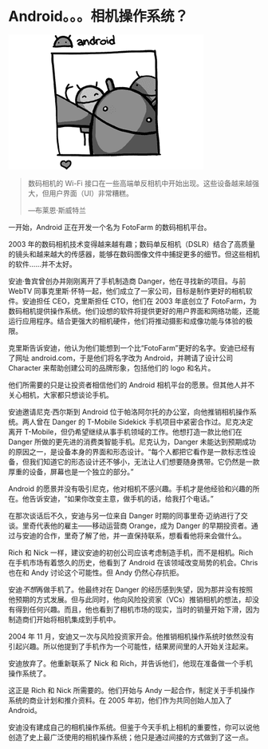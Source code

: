# Android。。。相机操作系统？

![g01002](img/g01002.png)

> 数码相机的 Wi-Fi 接口在一些高端单反相机中开始出现。这些设备越来越强大，但用户界面（UI）非常糟糕。
> 
> —布莱恩·斯威特兰

一开始，Android 正在开发一个名为 FotoFarm 的数码相机平台。

2003 年的数码相机技术变得越来越有趣；数码单反相机（DSLR）结合了高质量的镜头和越来越大的传感器，能够在数码图像文件中捕捉更多的细节。但这些相机的软件……并不太好。

安迪·鲁宾曾创办并刚刚离开了手机制造商 Danger，他在寻找新的项目。与前 WebTV 同事克里斯·怀特一起，他们成立了一家公司，目标是制作更好的相机软件。安迪担任 CEO，克里斯担任 CTO，他们在 2003 年底创立了 FotoFarm，为数码相机提供操作系统。他们设想的软件将提供更好的用户界面和网络功能，还能运行应用程序。结合更强大的相机硬件，他们将推动摄影和成像功能与体验的极限。

克里斯告诉安迪，他认为他们能想到一个比“FotoFarm”更好的名字。安迪已经有了网址 android.com，于是他们将名字改为 Android，并聘请了设计公司 Character 来帮助创建公司的品牌形象，包括他们的 logo 和名片。

他们所需要的只是让投资者相信他们的 Android 相机平台的愿景。但其他人并不关心相机，大家都只想谈论手机。

安迪邀请尼克·西尔斯到 Android 位于帕洛阿尔托的办公室，向他推销相机操作系统。两人曾在 Danger 的 T-Mobile Sidekick 手机项目中紧密合作过。尼克决定离开 T-Mobile，但仍希望继续从事手机领域的工作。他想打造一款比他们在 Danger 所做的更先进的消费类智能手机。尼克认为，Danger 未能达到预期成功的原因之一，是设备本身的界面和形态设计。“每个人都把它看作是一款标志性设备，但我们知道它的形态设计还不够小，无法让人们想要随身携带。它仍然是一款厚重的设备，屏幕也是一个独立的部分。”

Android 的愿景并没有吸引尼克，他对相机不感兴趣。手机才是他经验和兴趣的所在。他告诉安迪，“如果你改变主意，做手机的话，给我打个电话。”

在那次谈话后不久，安迪与另一位来自 Danger 时期的同事里奇·迈纳进行了交谈。里奇代表他的雇主——移动运营商 Orange，成为 Danger 的早期投资者。通过与安迪的合作，里奇了解了他，并一直保持联系，想看看他将来会做什么。

Rich 和 Nick 一样，建议安迪的初创公司应该考虑制造手机，而不是相机。Rich 在手机市场有着悠久的历史，他看到了 Android 在该领域改变局势的机会。Chris 也在和 Andy 讨论这个可能性。但 Andy 仍然心存抗拒。

安迪*不想*再做手机了。他最终对在 Danger 的经历感到失望，因为那并没有按照他预期的方式发展。但与此同时，他向风险投资家（VCs）推销相机的想法，却没有得到任何兴趣。而且，他也看到了相机市场的现实，当时的销量开始下滑，因为制造商们开始将相机集成到手机中。

2004 年 11 月，安迪又一次与风险投资家开会。他推销相机操作系统时依然没有引起兴趣。所以他提到了手机作为一个可能性，结果房间里的人开始关注起来。

安迪放弃了。他重新联系了 Nick 和 Rich，并告诉他们，他现在准备做一个手机操作系统了。

这正是 Rich 和 Nick 所需要的。他们开始与 Andy 一起合作，制定关于手机操作系统的商业计划和推介资料。在 2005 年初，他们作为共同创始人加入了 Android。

安迪没有建成自己的相机操作系统。但鉴于今天手机上相机的重要性，你可以说他创造了史上最广泛使用的相机操作系统；他只是通过间接的方式做到了这一点。
